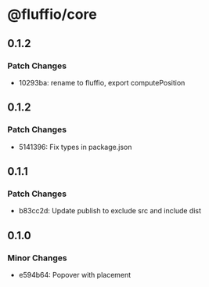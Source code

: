 # @fluffio/core

## 0.1.2

### Patch Changes

- 10293ba: rename to fluffio, export computePosition

## 0.1.2

### Patch Changes

- 5141396: Fix types in package.json

## 0.1.1

### Patch Changes

- b83cc2d: Update publish to exclude src and include dist

## 0.1.0

### Minor Changes

- e594b64: Popover with placement
